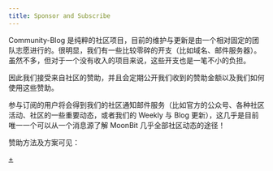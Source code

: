 ```yaml
---
title: Sponsor and Subscribe
---
```


Community-Blog 是纯粹的社区项目，目前的维护与更新是由一个相对固定的团队志愿进行的。很明显，我们有一些比较零碎的开支（比如域名、邮件服务器）。虽然不多，但对于一个没有收入的项目来说，这些开支也是一笔不小的负担。

因此我们接受来自社区的赞助，并且会定期公开我们收到的赞助金额以及我们如何使用这些赞助。

参与订阅的用户将会得到我们的社区通知邮件服务（比如官方的公众号、各种社区活动、社区的一些重要动态，或者我们的 Weekly 与 Blog 更新），这几乎是目前唯一一个可以从一个消息源了解 MoonBit 几乎全部社区动态的途径！

赞助方法及方案可见：

[+](/overview/sponsor/plan.md#:embed)
